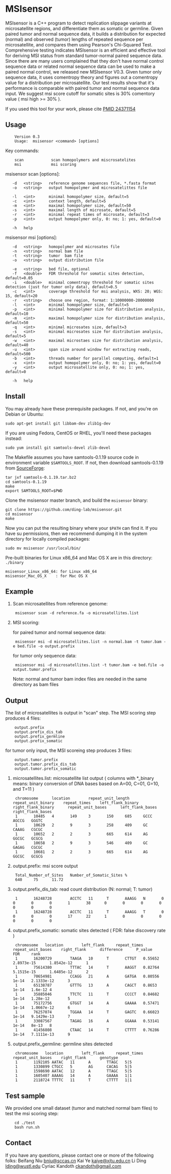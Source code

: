 MSIsensor
===========
MSIsensor is a C++ program to detect replication slippage variants at microsatellite regions, and differentiate them as somatic or germline. Given paired tumor and normal sequence data, it builds a distribution for expected (normal) and observed (tumor) lengths of repeated sequence per microsatellite, and compares them using Pearson's Chi-Squared Test. Comprehensive testing indicates MSIsensor is an efficient and effective tool for deriving MSI status from standard tumor-normal paired sequence data. Since there are many users complained that they don't have normal control sequence data or related normal sequence data can be used to make a paired normal control, we released new MSIsensor V0.3. Given tumor only sequence data, it uses comentropy theory and figures out a comentropy value for a distribution per microsatellite. Our test results show that it's performance is comparable with paired tumor and normal sequence data input. We suggest msi score cutoff for somatic sites is 30% comentory value ( msi high >= 30% ).

If you used this tool for your work, please cite [PMID 24371154](https://www.ncbi.nlm.nih.gov/pubmed/24371154)


Usage
-----

        Version 0.3
        Usage:  msisensor <command> [options]

Key commands:

        scan            scan homopolymers and miscrosatelites
        msi             msi scoring

msisensor scan [options]:

       -d   <string>   reference genome sequences file, *.fasta format
       -o   <string>   output homopolymer and microsatelittes file

       -l   <int>      minimal homopolymer size, default=5
       -c   <int>      context length, default=5
       -m   <int>      maximal homopolymer size, default=50
       -s   <int>      maximal length of microsate, default=5
       -r   <int>      minimal repeat times of microsate, default=3
       -p   <int>      output homopolymer only, 0: no; 1: yes, default=0

       -h   help

msisensor msi [options]:

       -d   <string>   homopolymer and microsates file
       -n   <string>   normal bam file
       -t   <string>   tumor  bam file
       -o   <string>   output distribution file

       -e   <string>   bed file, optional
       -f   <double>   FDR threshold for somatic sites detection, default=0.05
       -i   <double>   minimal comentropy threshold for somatic sites detection (just for tumor only data), default=0.5
       -c   <int>      coverage threshold for msi analysis, WXS: 20; WGS: 15, default=20
       -r   <string>   choose one region, format: 1:10000000-20000000
       -l   <int>      minimal homopolymer size, default=5
       -p   <int>      minimal homopolymer size for distribution analysis, default=10
       -m   <int>      maximal homopolymer size for distribution analysis, default=50
       -q   <int>      minimal microsates size, default=3
       -s   <int>      minimal microsates size for distribution analysis, default=5
       -w   <int>      maximal microstaes size for distribution analysis, default=40
       -u   <int>      span size around window for extracting reads, default=500
       -b   <int>      threads number for parallel computing, default=1
       -x   <int>      output homopolymer only, 0: no; 1: yes, default=0
       -y   <int>      output microsatellite only, 0: no; 1: yes, default=0

       -h   help


Install
-------

You may already have these prerequisite packages. If not, and you're on Debian or Ubuntu:

    sudo apt-get install git libbam-dev zlib1g-dev

If you are using Fedora, CentOS or RHEL, you'll need these packages instead:

    sudo yum install git samtools-devel zlib-devel

The Makefile assumes you have samtools-0.1.19 source code in environment variable `$SAMTOOLS_ROOT`.
If not, then download samtools-0.1.19 from [SourceForge](http://sourceforge.net/projects/samtools/files/samtools/0.1.19):

    tar jxf samtools-0.1.19.tar.bz2
    cd samtools-0.1.19
    make
    export SAMTOOLS_ROOT=$PWD

Clone the msisensor master branch, and build the `msisensor` binary:

    git clone https://github.com/ding-lab/msisensor.git
    cd msisensor
    make

Now you can put the resulting binary where your `$PATH` can find it. If you have su permissions,
then we recommend dumping it in the system directory for locally compiled packages:

    sudo mv msisensor /usr/local/bin/

Pre-built binaries for Linux x86_64 and Mac OS X are in this directory: `./binary`

    msisensor_Linux_x86_64: for Linux x86_64
    msisensor_Mac_OS_X    : for Mac OS X


Example
-------
1. Scan microsatellites from reference genome:

        msisensor scan -d reference.fa -o microsatellites.list

2. MSI scoring:

   for paired tumor and normal sequence data:

        msisensor msi -d microsatellites.list -n normal.bam -t tumor.bam -e bed.file -o output.prefix

   for tumor only sequence data:

        msisensor msi -d microsatellites.list -t tumor.bam -e bed.file -o output.tumor.prefix

   Note: normal and tumor bam index files are needed in the same directory as bam files

Output
-------
The list of microsatellites is output in "scan" step. The MSI scoring step produces 4 files:

        output.prefix
        output.prefix_dis_tab
        output.prefix_germline
        output.prefix_somatic

for tumor only input, the MSI scoreing step produces 3 files: 

        output.tumor.prefix
        output.tumor.prefix_dis_tab
        output.tumor.prefix_somatic

1. microsatellites.list: microsatellite list output ( columns with *_binary means: binary conversion of DNA bases based on A=00, C=01, G=10, and T=11 )

        chromosome      location        repeat_unit_length     repeat_unit_binary    repeat_times    left_flank_binary     right_flank_binary      repeat_unit_bases      left_flank_bases       right_flank_bases
        1       10485   4       149     3       150     685     GCCC    AGCCG   GGGTC
        1       10629   2       9       3       258     409     GC      CAAAG   CGCGC
        1       10652   2       2       3       665     614     AG      GGCGC   GCGCG
        1       10658   2       9       3       546     409     GC      GAGAG   CGCGC
        1       10681   2       2       3       665     614     AG      GGCGC   GCGCG

2. output.prefix: msi score output

        Total_Number_of_Sites   Number_of_Somatic_Sites %
        640     75      11.72

3. output.prefix_dis_tab: read count distribution (N: normal; T: tumor)

        1       16248728        ACCTC   11      T       AAAGG   N       0       0       0       0       1       38      0       0       0       0       0       0       0
        1       16248728        ACCTC   11      T       AAAGG   T       0       0       0       0       17      22      1       0       0       0       0       0       0

4. output.prefix_somatic: somatic sites detected ( FDR: false discovery rate )

        chromosome   location        left_flank     repeat_times    repeat_unit_bases    right_flank      difference      P_value    FDR     rank
        1       16200729        TAAGA   10      T       CTTGT   0.55652 2.8973e-15      1.8542e-12      1
        1       75614380        TTTAC   14      T       AAGGT   0.82764 5.1515e-15      1.6485e-12      2
        1       70654981        CCAGG   21      A       GATGA   0.80556 1e-14   2.1333e-12      3
        1       65138787        GTTTG   13      A       CAGCT   0.8653  1e-14   1.6e-12 4
        1       35885046        TTCTC   11      T       CCCCT   0.84682 1e-14   1.28e-12        5
        1       75172756        GTGGT   14      A       GAAAA   0.57471 1e-14   1.0667e-12      6
        1       76257074        TGGAA   14      T       GAGTC   0.66023 1e-14   9.1429e-13      7
        1       33087567        TAGAG   16      A       GGAAA   0.53141 1e-14   8e-13   8
        1       41456808        CTAAC   14      T       CTTTT   0.76286 1e-14   7.1111e-13      9

5. output.prefix_germline: germline sites detected

        chromosome   location        left_flank     repeat_times    repeat_unit_bases    right_flank      genotype
        1       1192105 AATAC   11      A       TTAGC   5|5
        1       1330899 CTGCC   5       AG      CACAG   5|5
        1       1598690 AATAC   12      A       TTAGC   5|5
        1       1605407 AAAAG   14      A       GAAAA   1|1
        1       2118724 TTTTC   11      T       CTTTT   1|1


Test sample
-------
We provided one small dataset (tumor and matched normal bam files) to test the msi scoring step:

        cd ./test
        bash run.sh

Contact
-------
If you have any questions, please contact one or more of the following folks:
Beifang Niu <bniu@sccas.cn>
Kai Ye <kaiye@xjtu.edu.cn>
Li Ding <lding@wustl.edu>
Cyriac Kandoth <ckandoth@gmail.com>
